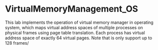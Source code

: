 # VirtualMemoryManagement_OS
This lab implements the operation of virtual memory manager in operating system, which maps virtual address spaces of multiple processes on physical frames using page table translation. Each process has virtual address space of exactly 64 virtual pages. Note that is only support up to 128 frames/

